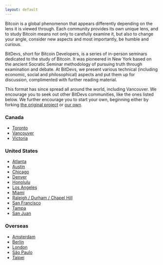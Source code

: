```yaml
---
layout: default
---
```


Bitcoin is a global phenomenon that appears differently depending on the lens it is viewed through. Each community provides its own unique lens, and to study Bitcoin means not only to carefully examine it, but also to change your angle, consider new aspects and most importantly, be humble and curious.

BitDevs, short for Bitcoin Developers, is a series of in-person seminars dedicated to the study of Bitcoin. It was pioneered in New York based on the ancient Socratic Seminar methodology of pursuing truth through examination and debate. At BitDevs, we present various technical (including economic, social and philosophical) aspects and put them up for discussion, complimented with further reading material.

This format has since spread all around the world, including Vancouver. We encourage you to seek out other BitDevs communities, like the ones listed below. We further encourage you to start your own, beginning either by forking [the original project](https://github.com/BitDevsNYC/BitDevsNYC.github.io/) or [our own](https://github.com/VancouverBitdevs/VancouverBitdevs.github.io).

### Canada

- [Toronto](https://www.meetup.com/bitcointo/)
- [Vancouver](https://bitdevs.ca/)
- [Victoria](https://bitdevsvictoria.org)

### United States

- [Atlanta](https://atlantabitdevs.org/)
- [Austin](https://austinbitdevs.com/)
- [Chicago](https://chibitdevs.org/)
- [Denver](http://denverbitdevs.com/)
- [Honolulu](http://www.honolulubitdevs.com/)
- [Los Angeles](https://bitdevsla.org/)
- [Miami](https://miamibitdevs.org/)
- [Raleigh / Durham / Chapel Hill](https://trianglebitdevs.org/)
- [San Francisco](https://www.sfbitcoindevs.org/)
- [Tampa](https://tampabitdevs.io/)
- [San Juan](https://sanjuanbitdevs.org/)

### Overseas

- [Amsterdam](https://bitdevsamsterdam.org/)
- [Berlin](https://bitdevs.berlin/)
- [London](https://londonbitdevs.org/)
- [São Paulo](https://bitdevsportugues.org/)
- [Taipei](https://bitdevs.tw/)
